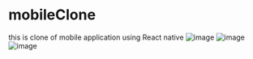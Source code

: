 # mobileClone
this is clone of mobile application using React native
![image](https://user-images.githubusercontent.com/17239490/195952914-9265fa0c-d24e-453d-86c9-1ccf024e5b42.png)
![image](https://user-images.githubusercontent.com/17239490/195953033-64e8025e-12a2-4b35-aa4f-bcb449de7046.png)
![image](https://user-images.githubusercontent.com/17239490/195953074-db009215-3d23-4720-82ff-088f19a1db0f.png)
